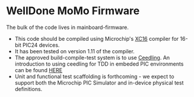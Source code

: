 # WellDone MoMo Firmware

The bulk of the code lives in mainboard-firmware.

* This code should be compiled using Microchip's [XC16](http://www.microchip.com/pagehandler/en_us/devtools/mplabxc/) compiler for 16-bit PIC24 devices.
* It has been tested on version 1.11 of the compiler.
* The approved build-compile-test system is to use [Ceedling](http://throwtheswitch.org/).  An introduction to using ceedling for TDD in embeded PIC environments can be found [HERE](http://spin.atomicobject.com/2012/10/22/getting-started-with-tdd-for-microchips-pics/)
* Unit and functional test scaffolding is forthcoming - we expect to support both the Microchip PIC Simulator and in-device physical test definitions.
